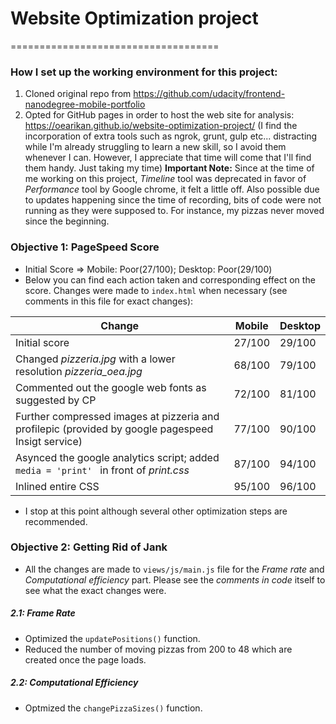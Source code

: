 # Website Optimization project
====================================
### How I set up the working environment for this project:
  1. Cloned original repo from https://github.com/udacity/frontend-nanodegree-mobile-portfolio
  2. Opted for GitHub pages in order to host the web site for analysis: https://oearikan.github.io/website-optimization-project/ (I find the incorporation of extra tools such as ngrok, grunt, gulp etc... distracting while I'm already struggling to learn a new skill, so I avoid them whenever I can. However, I appreciate that time will come that I'll find them handy. Just taking my time)
**Important Note:** Since at the time of me working on this project, *Timeline* tool was deprecated in favor of *Performance* tool by Google chrome, it felt a little off. Also possible due to updates happening since the time of recording, bits of code were not running as they were supposed to. For instance, my pizzas never moved since the beginning.

### Objective 1: PageSpeed Score
- Initial Score => Mobile: Poor(27/100); Desktop: Poor(29/100)
- Below you can find each action taken and corresponding effect on the score. Changes were made to ```index.html``` when necessary (see comments in this file for exact changes):

|Change|Mobile|Desktop|
|------|---------|-----|
|Initial score|27/100|29/100|
|Changed *pizzeria.jpg* with a lower resolution *pizzeria_oea.jpg*| 68/100|79/100|
|Commented out the google web fonts as suggested by CP|72/100|81/100|
|Further compressed images at pizzeria and profilepic (provided by google pagespeed Insigt service)|77/100|90/100|
|Asynced the google analytics script; added ```media = 'print' ``` in front of *print.css*|87/100|94/100|
|Inlined entire CSS|95/100|96/100|

- I stop at this point although several other optimization steps are recommended.

### Objective 2: Getting Rid of Jank

- All the changes are made to ```views/js/main.js``` file for the *Frame rate* and *Computational efficiency* part. Please see the *comments in code* itself to see what the exact changes were.

##### 2.1: Frame Rate
- Optimized the ```updatePositions()``` function.
- Reduced the number of moving pizzas from 200 to 48 which are created once the page loads.

##### 2.2: Computational Efficiency
- Optmized the ```changePizzaSizes()``` function.

